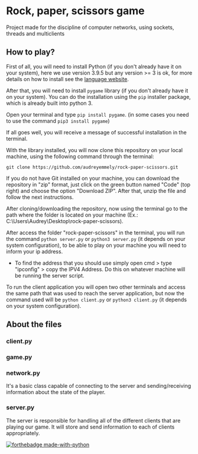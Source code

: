 # Rock, paper, scissors game
Project made for the discipline of computer networks, using sockets, threads and multiclients

## How to play?
First of all, you will need to install Python (if you don't already have it on your system), here we use version 3.9.5 but any version >= 3 is ok, for more details on how to install see the [language website](https://www.python.org/downloads/).

After that, you will need to install ```pygame``` library (if you don't already have it on your system). You can do the installation using the ```pip``` installer package, which is already built into python 3. 

Open your terminal and type ```pip install pygame```. (in some cases you need to use the command ```pip3 install pygame```)

If all goes well, you will receive a message of successful installation in the terminal.

With the library installed, you will now clone this repository on your local machine, using the following command through the terminal: 
```
git clone https://github.com/audreyemmely/rock-paper-scissors.git
```
If you do not have Git installed on your machine, you can download the repository in "zip" format, just click on the green button named "Code" (top right) and choose the option "Download ZIP". After that, unzip the file and follow the next instructions.

After cloning/downloading the repository, now using the terminal go to the path where the folder is located on your machine (Ex.: C:\Users\Audrey\Desktop\rock-paper-scissors).

After access the folder "rock-paper-scissors" in the terminal, you will run the command ```python server.py``` or ```python3 server.py``` (it depends on your system configuration), to be able to play on your machine you will need to inform your ip address.

* To find the address that you should use simply open cmd > type "ipconfig" > copy the IPV4 Address. Do this on whatever machine will be running the server script.

To run the client application you will open two other terminals and access the same path that was used to reach the server application, but now the command used will be  ```python client.py``` or ```python3 client.py``` (it depends on your system configuration).

## About the files
### client.py

### game.py

### network.py
It's a basic class capable of connecting to the server and sending/receiving information about the state of the player. 

### server.py
The server is responsible for handling all of the different clients that are playing our game. It will store and send information to each of clients appropriately.


[![forthebadge made-with-python](http://ForTheBadge.com/images/badges/made-with-python.svg)](https://www.python.org/)
